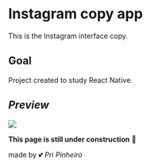 # Instagram copy app

This is the Instagram interface copy.


## Goal 

Project created to study React Native.

## _Preview_

![](/assets/copyinsta.gif)


**This page is still under construction** :construction_worker:

made by :two_hearts: _Pri Pinheiro_
